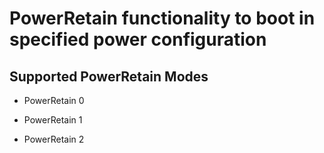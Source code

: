 # PowerRetain functionality to boot in specified power configuration
## Supported PowerRetain Modes

* PowerRetain 0

* PowerRetain 1

* PowerRetain 2
